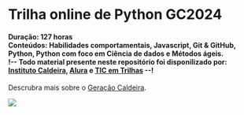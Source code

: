 <h1>
Trilha online de Python GC2024
</h1>

<h4>
Duração: 127 horas
<br>
Conteúdos: Habilidades comportamentais, Javascript, Git & GitHub, Python, Python com foco em Ciência de dados e Métodos ágeis.
<br>
!-- Todo material presente neste repositório foi disponilizado por: <a href="https://institutocaldeira.org.br/">Instituto Caldeira</a>, <a href="https://www.alura.com.br/">Alura</a> e <a href="https://ticemtrilhas.org.br/">TIC em Trilhas</a> --!
</h4>

<p>Descrubra mais sobre o <a href="https://www.geracaocaldeira.org/">Geração Caldeira</a>.</p>

<img src="https://i.ytimg.com/vi/rNwtBS3Qby4/maxresdefault.jpg">

